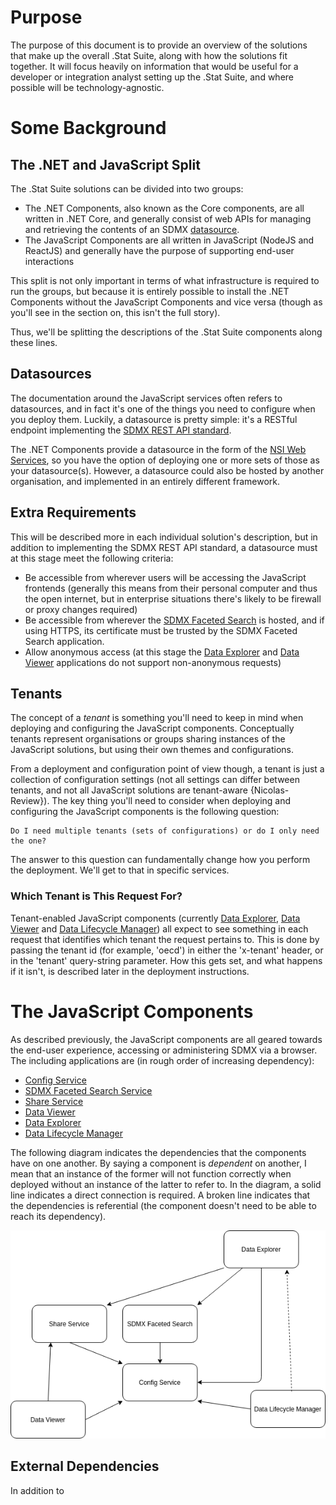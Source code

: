 # Purpose

 The purpose of this document is to provide an overview of the solutions that make up the overall .Stat Suite, along with how the solutions fit together. It will focus heavily on information that would be useful for a developer or integration analyst setting up the .Stat Suite, and where possible will be technology-agnostic.

 # Some Background

 ## The .NET and JavaScript Split

 The .Stat Suite solutions can be divided into two groups:
 - The .NET Components, also known as the Core components, are all written in .NET Core, and generally consist of web APIs for managing and retrieving the contents of an SDMX [datasource](#datasources).
 - The JavaScript Components are all written in JavaScript (NodeJS and ReactJS) and generally have the purpose of supporting end-user interactions

 This split is not only important in terms of what infrastructure is required to run the groups, but because it is entirely possible to install the .NET Components without the JavaScript Components and vice versa (though as you'll see in the section on, this isn't the full story).

 Thus, we'll be splitting the descriptions of the .Stat Suite components along these lines.

 ## Datasources

The documentation around the JavaScript services often refers to datasources, and in fact it's one of the things you need to configure when you deploy them. Luckily, a datasource is pretty simple: it's a RESTful endpoint implementing the [SDMX REST API standard](https://github.com/sdmx-twg/sdmx-rest).

The .NET Components provide a datasource in the form of the [NSI Web Services](#nsi-services), so you have the option of deploying one or more sets of those as your datasource(s). However, a datasource could also be hosted by another organisation, and implemented in an entirely different framework.

## Extra Requirements

This will be described more in each individual solution's description, but in addition to implementing the SDMX REST API standard, a datasource must at this stage meet the following criteria:
- Be accessible from wherever users will be accessing the JavaScript frontends (generally this means from their personal computer and thus the open internet, but in enterprise situations there's likely to be firewall or proxy changes required)
- Be accessible from wherever the [SDMX Faceted Search](#sdmx-faceted-search) is hosted, and if using HTTPS, its certificate must be trusted by the SDMX Faceted Search application.
- Allow anonymous access (at this stage the [Data Explorer](#data-explorer) and [Data Viewer](#data-viewer) applications do not support non-anonymous requests)

 ## Tenants

 The concept of a *tenant* is something you'll need to keep in mind when deploying and configuring the JavaScript components. Conceptually tenants represent organisations or groups sharing instances of the JavaScript solutions, but using their own themes and configurations.

 From a deployment and configuration point of view though, a tenant is just a collection of configuration settings (not all settings can differ between tenants, and not all JavaScript solutions are tenant-aware {Nicolas-Review}). The key thing you'll need to consider when deploying and configuring the JavaScript components is the following question:

 ```
 Do I need multiple tenants (sets of configurations) or do I only need the one?
 ```

The answer to this question can fundamentally change how you perform the deployment. We'll get to that in specific services.

### Which Tenant is This Request For?

Tenant-enabled JavaScript components (currently [Data Explorer](#data-explorer), [Data Viewer](#data-viewer) and [Data Lifecycle Manager](#data-lifecycle-manager)) all expect to see something in each request that identifies which tenant the request pertains to. This is done by passing the tenant id (for example, 'oecd') in either the 'x-tenant' header, or in the 'tenant' query-string parameter. How this gets set, and what happens if it isn't, is described later in the deployment instructions.

# The JavaScript Components

As described previously, the JavaScript components are all geared towards the end-user experience, accessing or administering SDMX via a browser. The including applications are (in rough order of increasing dependency):
- [Config Service](#config-service)
- [SDMX Faceted Search Service](#sdmx-faceted-search)
- [Share Service](#share-service)
- [Data Viewer](#data-viewer)
- [Data Explorer](#data-explorer)
- [Data Lifecycle Manager](#data-lifecycle-manager)

The following diagram indicates the dependencies that the components have on one another. By saying a component is *dependent* on another, I mean that an instance of the former will not function correctly when deployed without an instance of the latter to refer to. In the diagram, a solid line indicates a direct connection is required. A broken line indicates that the dependencies is referential (the component doesn't need to be able to reach its dependency).

![JavaScriptDependencies](img/JavaScriptDependencies.png "The JavaScript Component Dependencies")

## External Dependencies

In addition to 